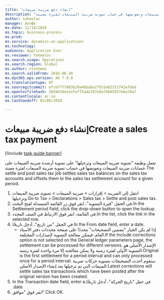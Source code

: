 ```yaml
--- 
title: "إنشاء دفع ضريبة مبيعات"
description: "تعمل وظيفة \"تسوية ضريبة المبيعات وترحيلها‬\" على تسوية أرصدة ضريبة المبيعات على حسابات ضريبة المبيعات وتعويضها في حساب تسوية ضريبة المبيعات لفترة معينة."
author: twheeloc
manager: AnnBe
ms.date: 11/14/2016
ms.topic: business-process
ms.prod: 
ms.service: dynamics-ax-applications
ms.technology: 
audience: Application User
ms.reviewer: twheeloc
ms.search.scope: Operations
ms.search.region: Global
ms.author: vstehman
ms.search.validFrom: 2016-06-30
ms.dyn365.ops.version: AX 7.0.0
ms.translationtype: HT
ms.sourcegitcommit: efcb77ff883b29a4bbaba27551e02311742afbbd
ms.openlocfilehash: 28d4b38ea2efeff5ada787e8a74b85037e6a78af
ms.contentlocale: ar-sa
ms.lasthandoff: 05/08/2018

---
```

# <a name="create-a-sales-tax-payment"></a><span data-ttu-id="45ae5-103">إنشاء دفع ضريبة مبيعات</span><span class="sxs-lookup"><span data-stu-id="45ae5-103">Create a sales tax payment</span></span>

[!include [task guide banner](../../includes/task-guide-banner.md)]

<span data-ttu-id="45ae5-104">تعمل وظيفة "تسوية ضريبة المبيعات وترحيلها‬" على تسوية أرصدة ضريبة المبيعات على حسابات ضريبة المبيعات وتعويضها في حساب تسوية ضريبة المبيعات لفترة معينة.</span><span class="sxs-lookup"><span data-stu-id="45ae5-104">The settle and post sales tax job settles sales tax balances on the sales tax accounts and offsets them to the sales tax settlement account for a given period.</span></span>

1. <span data-ttu-id="45ae5-105">انتقل إلى الضريبة > إقرارات > ضريبة المبيعات > تسوية ضريبة المبيعات وترحيلها‬‬.</span><span class="sxs-lookup"><span data-stu-id="45ae5-105">Go to Tax > Declarations > Sales tax > Settle and post sales tax.</span></span>
2. <span data-ttu-id="45ae5-106">في الحقل "فترة التسوية"، انقر فوق زر القائمة المنسدلة لفتح البحث.</span><span class="sxs-lookup"><span data-stu-id="45ae5-106">In the Settlement period field, click the drop-down button to open the lookup.</span></span>
3. <span data-ttu-id="45ae5-107">في القائمة، انقر فوق الارتباط في الصف المحدد.</span><span class="sxs-lookup"><span data-stu-id="45ae5-107">In the list, click the link in the selected row.</span></span>
4. <span data-ttu-id="45ae5-108">في الحقل "من تاريخ"، أدخل تاريخًا.</span><span class="sxs-lookup"><span data-stu-id="45ae5-108">In the From date field, enter a date.</span></span>
    * <span data-ttu-id="45ae5-109">إذا لم يكن الخيار "تضمين التصحيحات‬" محددًا على صفحة محددات دفتر الأستاذ العام، فيمكن معالجة التسوية لإصدارات المختلفة.</span><span class="sxs-lookup"><span data-stu-id="45ae5-109">If the Include corrections option is not selected on the General ledger parameters page, the settlement can be processed for different versions.</span></span> <span data-ttu-id="45ae5-110">الإصدار الأصلي هو التسوية الأولى لفترة زمنية ولا يمكن معالجته إلا مرة واحدة لفترة زمنية.</span><span class="sxs-lookup"><span data-stu-id="45ae5-110">Original is the first settlement for a period interval and can only processed once for a period interval.</span></span> <span data-ttu-id="45ae5-111">ستقوم أحدث التصحيحات بتسوية حركات ضريبة المبيعات التي تم ترحيلها بعد إنشاء الإصدار الأصلي.</span><span class="sxs-lookup"><span data-stu-id="45ae5-111">Latest corrections will settle sales tax transactions which have been posted after the original version has been created.</span></span>   
5. <span data-ttu-id="45ae5-112">في حقل "‏‫تاريخ الحركة"، أدخل تاريخًا.</span><span class="sxs-lookup"><span data-stu-id="45ae5-112">In the Transaction date field, enter a date.</span></span>
6. <span data-ttu-id="45ae5-113">انقر فوق "موافق".</span><span class="sxs-lookup"><span data-stu-id="45ae5-113">Click OK.</span></span>


